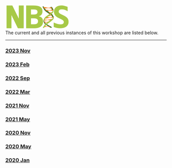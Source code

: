 <div class='wrapper-logo'><img class='logo' src='assets/logo.svg'></div>The current and all previous instances of this workshop are listed below.
<hr>
<div class='workshop-list'>
<h3><a href='https://NBISweden.github.io/workshop-ngsintro/2311/'>2023 Nov</a></h3><h3><a href='https://NBISweden.github.io/workshop-ngsintro/2302/'>2023 Feb</a></h3><h3><a href='https://NBISweden.github.io/workshop-ngsintro/2209/'>2022 Sep</a></h3><h3><a href='https://NBISweden.github.io/workshop-ngsintro/2203/'>2022 Mar</a></h3><h3><a href='https://NBISweden.github.io/workshop-ngsintro/2111/'>2021 Nov</a></h3><h3><a href='https://NBISweden.github.io/workshop-ngsintro/2105/'>2021 May</a></h3><h3><a href='https://NBISweden.github.io/workshop-ngsintro/2011/'>2020 Nov</a></h3><h3><a href='https://NBISweden.github.io/workshop-ngsintro/2005/'>2020 May</a></h3><h3><a href='https://NBISweden.github.io/workshop-ngsintro/2001/'>2020 Jan</a></h3></div>
